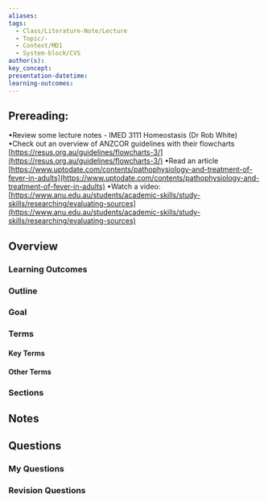 ```yaml
---
aliases: 
tags:
  - Class/Literature-Note/Lecture
  - Topic/-
  - Context/MD1
  - System-block/CVS
author(s): 
key_concept: 
presentation-datetime: 
learning-outcomes:
---
```

## Prereading:
•Review some lecture notes - IMED 3111 Homeostasis (Dr Rob White)
•Check out an overview of ANZCOR guidelines with their flowcharts [https://resus.org.au/guidelines/flowcharts-3/](https://resus.org.au/guidelines/flowcharts-3/)
•Read an article [https://www.uptodate.com/contents/pathophysiology-and-treatment-of-fever-in-adults](https://www.uptodate.com/contents/pathophysiology-and-treatment-of-fever-in-adults)
•Watch a video: [https://www.anu.edu.au/students/academic-skills/study-skills/researching/evaluating-sources](https://www.anu.edu.au/students/academic-skills/study-skills/researching/evaluating-sources)

## Overview
### Learning Outcomes

### Outline

### Goal

### Terms
#### Key Terms

#### Other Terms

### Sections


## Notes


## Questions

### My Questions
### Revision Questions




